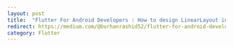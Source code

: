```yaml
---
layout: post
title:  "Flutter For Android Developers : How to design LinearLayout in Flutter ?"
redirect: https://medium.com/@burhanrashid52/flutter-for-android-developers-how-to-design-linearlayout-in-flutter-5d819c0ddf1a
category: Flutter
---
```

